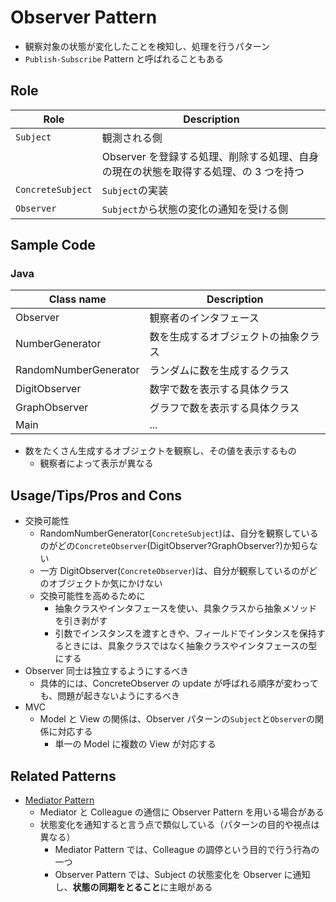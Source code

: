 # Observer Pattern

- 観察対象の状態が変化したことを検知し、処理を行うパターン
- `Publish-Subscribe` Pattern と呼ばれることもある

## Role

| Role              | Description                                                                          |
| ----------------- | ------------------------------------------------------------------------------------ |
| `Subject`         | 観測される側                                                                         |
|                   | Observer を登録する処理、削除する処理、自身の現在の状態を取得する処理、の 3 つを持つ |
| `ConcreteSubject` | `Subject`の実装                                                                      |
| `Observer`        | `Subject`から状態の変化の通知を受ける側                                              |

## Sample Code

### Java

| Class name            | Description                          |
| --------------------- | ------------------------------------ |
| Observer              | 観察者のインタフェース               |
| NumberGenerator       | 数を生成するオブジェクトの抽象クラス |
| RandomNumberGenerator | ランダムに数を生成するクラス         |
| DigitObserver         | 数字で数を表示する具体クラス         |
| GraphObserver         | グラフで数を表示する具体クラス       |
| Main                  | ...                                  |

- 数をたくさん生成するオブジェクトを観察し、その値を表示するもの
  - 観察者によって表示が異なる

## Usage/Tips/Pros and Cons

- 交換可能性
  - RandomNumberGenerator(`ConcreteSubject`)は、自分を観察しているのがどの`ConcreteObserver`(DigitObserver?GraphObserver?)か知らない
  - 一方 DigitObserver(`ConcreteObserver`)は、自分が観察しているのがどのオブジェクトか気にかけない
  - 交換可能性を高めるために
    - 抽象クラスやインタフェースを使い、具象クラスから抽象メソッドを引き剥がす
    - 引数でインスタンスを渡すときや、フィールドでインタンスを保持するときには、具象クラスではなく抽象クラスやインタフェースの型にする
- Observer 同士は独立するようにするべき
  - 具体的には、ConcreteObserver の update が呼ばれる順序が変わっても、問題が起きないようにするべき
- MVC
  - Model と View の関係は、Observer パターンの`Subject`と`Observer`の関係に対応する
    - 単一の Model に複数の View が対応する

## Related Patterns

- [Mediator Pattern](../16-mediator-pattern/)
  - Mediator と Colleague の通信に Observer Pattern を用いる場合がある
  - 状態変化を通知すると言う点で類似している（パターンの目的や視点は異なる）
    - Mediator Pattern では、Colleague の調停という目的で行う行為の一つ
    - Observer Pattern では、Subject の状態変化を Observer に通知し、**状態の同期をとること**に主眼がある
